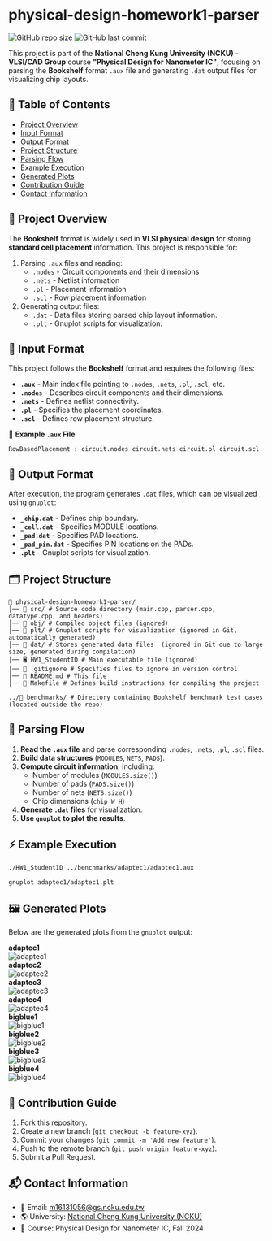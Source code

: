 # physical-design-homework1-parser

![GitHub repo size](https://img.shields.io/github/repo-size/ysnanako/physical-design-homework1-parser)
![GitHub last commit](https://img.shields.io/github/last-commit/ysnanako/physical-design-homework1-parser)

This project is part of the **National Cheng Kung University (NCKU) - VLSI/CAD Group** course **"Physical Design for Nanometer IC"**, focusing on parsing the **Bookshelf** format `.aux` file and generating `.dat` output files for visualizing chip layouts.

## 📖 Table of Contents
- [Project Overview](#project-overview)
- [Input Format](#input-format)
- [Output Format](#output-format)
- [Project Structure](#project-structure)
- [Parsing Flow](#parsing-flow)
- [Example Execution](#example-execution)
- [Generated Plots](#generated-plots)
- [Contribution Guide](#contribution-guide)
- [Contact Information](#contact-information)

## 📝 Project Overview
The **Bookshelf** format is widely used in **VLSI physical design** for storing **standard cell placement** information. This project is responsible for:
1. Parsing `.aux` files and reading:
   - `.nodes` - Circuit components and their dimensions
   - `.nets` - Netlist information
   - `.pl` - Placement information
   - `.scl` - Row placement information
2. Generating output files:
   - `.dat` - Data files storing parsed chip layout information.
   - `.plt` - Gnuplot scripts for visualization.

## 📂 Input Format
This project follows the **Bookshelf** format and requires the following files:
- **`.aux`** - Main index file pointing to `.nodes`, `.nets`, `.pl`, `.scl`, etc.
- **`.nodes`** - Describes circuit components and their dimensions.
- **`.nets`** - Defines netlist connectivity.
- **`.pl`** - Specifies the placement coordinates.
- **`.scl`** - Defines row placement structure.

📄 **Example `.aux` File**
```
RowBasedPlacement : circuit.nodes circuit.nets circuit.pl circuit.scl
```

## 📄 Output Format
After execution, the program generates `.dat` files, which can be visualized using `gnuplot`:
- **`_chip.dat`** - Defines chip boundary.
- **`_cell.dat`** - Specifies MODULE locations.
- **`_pad.dat`** - Specifies PAD locations.
- **`_pad_pin.dat`** - Specifies PIN locations on the PADs.
- **`.plt`** - Gnuplot scripts for visualization.

## 🗂️ Project Structure
```
📂 physical-design-homework1-parser/
│── 📂 src/ # Source code directory (main.cpp, parser.cpp, datatype.cpp, and headers)
│── 📂 obj/ # Compiled object files (ignored)
│── 📂 plt/ # Gnuplot scripts for visualization (ignored in Git, automatically generated)
│── 📂 dat/ # Stores generated data files  (ignored in Git due to large size, generated during compilation)
│── 🖥️ HW1_StudentID # Main executable file (ignored)
│── 📜 .gitignore # Specifies files to ignore in version control
│── 📜 README.md # This file
│── 🔧 Makefile # Defines build instructions for compiling the project

../📂 benchmarks/ # Directory containing Bookshelf benchmark test cases (located outside the repo)

```

## 🔹 **Parsing Flow**
1. **Read the `.aux` file** and parse corresponding `.nodes`, `.nets`, `.pl`, `.scl` files.
2. **Build data structures** (`MODULES`, `NETS`, `PADS`).
3. **Compute circuit information**, including:
   - Number of modules (`MODULES.size()`)
   - Number of pads (`PADS.size()`)
   - Number of nets (`NETS.size()`)
   - Chip dimensions (`chip_W_H`)
4. **Generate `.dat` files** for visualization.
5. **Use `gnuplot` to plot the results**.

## ⚡ **Example Execution**
```bash
./HW1_StudentID ../benchmarks/adaptec1/adaptec1.aux
```
```bash
gnuplot adaptec1/adaptec1.plt
```

## 🖼️ Generated Plots
Below are the generated plots from the `gnuplot` output: 

**adaptec1**  
![adaptec1](https://github.com/user-attachments/assets/09f5d401-fee3-46cd-b48d-7a336de86010)  
**adaptec2**  
![adaptec2](https://github.com/user-attachments/assets/c7ab4d4e-588e-4f27-bd2c-6dc2024882bf)  
**adaptec3**  
![adaptec3](https://github.com/user-attachments/assets/66b46e68-b2ce-486e-bbd8-322ecbf2d06f)  
**adaptec4**  
![adaptec4](https://github.com/user-attachments/assets/7477fb03-103c-4bcb-8945-2e77b7482bff)  
**bigblue1**  
![bigblue1](https://github.com/user-attachments/assets/91bbacfe-57e5-4794-ad7d-bb3354fb5266)  
**bigblue2**  
![bigblue2](https://github.com/user-attachments/assets/dff18cc7-2947-4346-80b5-c173842fe564)  
**bigblue3**  
![bigblue3](https://github.com/user-attachments/assets/c47068a3-3525-450c-8767-cd28a4a3579d)  
**bigblue4**   
![bigblue4](https://github.com/user-attachments/assets/bdddc174-ce87-406d-879b-e6d3ffda5956)  

## 🤝 Contribution Guide
1. Fork this repository.
2. Create a new branch (`git checkout -b feature-xyz`).
3. Commit your changes (`git commit -m 'Add new feature'`).
4. Push to the remote branch (`git push origin feature-xyz`).
5. Submit a Pull Request.

## 📬 Contact Information
- 📧 Email: m16131056@gs.ncku.edu.tw
- 🌎 University: [National Cheng Kung University (NCKU)](https://www.ncku.edu.tw)
- 📖 Course: Physical Design for Nanometer IC, Fall 2024
